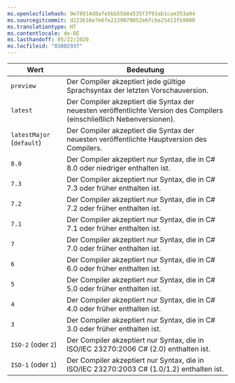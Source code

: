 ```yaml
---
ms.openlocfilehash: 9e78914d8afe5bb55b8a535f3f93ab1cae353a94
ms.sourcegitcommit: d223616e7e6fe2139079052e6fcbe25413fb9900
ms.translationtype: HT
ms.contentlocale: de-DE
ms.lasthandoff: 05/22/2020
ms.locfileid: "83802937"
---
```

| Wert                     | Bedeutung                                                                                                 |
|---------------------------|---------------------------------------------------------------------------------------------------------|
| `preview`                 | Der Compiler akzeptiert jede gültige Sprachsyntax der letzten Vorschauversion.                         |
| `latest`                  | Der Compiler akzeptiert die Syntax der neuesten veröffentlichte Version des Compilers (einschließlich Nebenversionen). |
| `latestMajor` (`default`) | Der Compiler akzeptiert die Syntax der neuesten veröffentlichte Hauptversion des Compilers.                     |
| `8.0`                     | Der Compiler akzeptiert nur Syntax, die in C# 8.0 oder niedriger enthalten ist.                                   |
| `7.3`                     | Der Compiler akzeptiert nur Syntax, die in C# 7.3 oder früher enthalten ist.                                   |
| `7.2`                     | Der Compiler akzeptiert nur Syntax, die in C# 7.2 oder früher enthalten ist.                                   |
| `7.1`                     | Der Compiler akzeptiert nur Syntax, die in C# 7.1 oder früher enthalten ist.                                   |
| `7`                       | Der Compiler akzeptiert nur Syntax, die in C# 7.0 oder früher enthalten ist.                                   |
| `6`                       | Der Compiler akzeptiert nur Syntax, die in C# 6.0 oder früher enthalten ist.                                   |
| `5`                       | Der Compiler akzeptiert nur Syntax, die in C# 5.0 oder früher enthalten ist.                                   |
| `4`                       | Der Compiler akzeptiert nur Syntax, die in C# 4.0 oder früher enthalten ist.                                   |
| `3`                       | Der Compiler akzeptiert nur Syntax, die in C# 3.0 oder früher enthalten ist.                                   |
| `ISO-2` (oder `2`)          | Der Compiler akzeptiert nur Syntax, die in ISO/IEC 23270:2006 C# (2.0) enthalten ist.                       |
| `ISO-1` (oder `1`)          | Der Compiler akzeptiert nur Syntax, die in ISO/IEC 23270:2003 C# (1.0/1.2) enthalten ist.                   |
